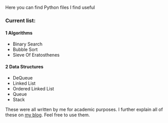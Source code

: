 Here you can find Python files I find useful

### Current list:

#### 1 Algorithms
  * Binary Search
  * Bubble Sort
  * Sieve Of Eratosthenes
  
#### 2 Data Structures
  * DeQueue
  * Linked List
  * Ordered Linked List
  * Queue
  * Stack

These were all written by me for academic purposes. I further explain all of these on [my blog](http://codestack.fun/).
Feel free to use them.
